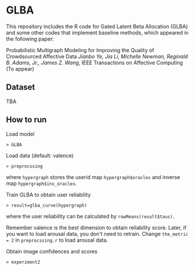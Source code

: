 # GLBA
This repository includes the R code for Gated Latent Beta Allocation (GLBA) and some other codes that implement baseline methods, which appeared in the following paper:

Probabilistic Multigraph Modeling for Improving the Quality of Crowdsourced Affective Data
<i>Jianbo Ye, Jia Li, Michelle Newman, Reginald B. Adams, Jr., James Z. Wang</i>, 
IEEE Transactions on Affective Computing (To appear)

## Dataset
TBA

## How to run

Load model
```
> GLBA
```

Load data (default: valence)
```
> preprocssing
```
where `hypergraph` stores the userid map `hypergraph$oracles` and inverse map `hypergraph$inv_oracles`. 

Train GLBA to obtain user reliability
```
> result=glba_curve(hypergraph)
```
where the user reliability can be calculated by `rowMeans(result$taus)`. 


Remember valence is the best dimension to obtain reliability score. Later, if you want to load arousal data, you don't need to retrain. Change `the_metric = 2` in `preprocssing.r` to load arousal data.


Obtain image confidences and scores
```
> experiment2
```


